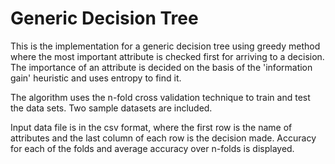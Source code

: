 # Generic Decision Tree

This is the implementation for a generic decision tree using greedy method where the most important attribute is checked first for arriving to a decision. The importance of an attribute is decided on the basis of the 'information gain' heuristic and uses entropy to find it.

The algorithm uses the n-fold cross validation technique to train and test the data sets. Two sample datasets are included.

Input data file is in the csv format, where the first row is the name of attributes and the last column of each row is the decision made.
Accuracy for each of the folds and average accuracy over n-folds is displayed.
